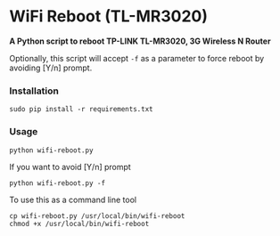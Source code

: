 # WiFi Reboot (TL-MR3020)

**A Python script to reboot TP-LINK TL-MR3020, 3G Wireless N Router**

Optionally, this script will accept `-f` as a parameter to force reboot by avoiding [Y/n] prompt.

### Installation

```
sudo pip install -r requirements.txt
```

### Usage

```
python wifi-reboot.py
```

If you want to avoid [Y/n] prompt 

```
python wifi-reboot.py -f
```

To use this as a command line tool

```
cp wifi-reboot.py /usr/local/bin/wifi-reboot
chmod +x /usr/local/bin/wifi-reboot
```